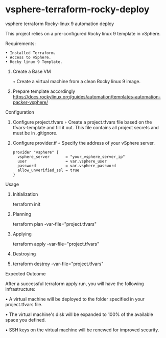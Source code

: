 # vsphere-terraform-rocky-deploy
vsphere terraform Rocky-linux 9 automation deploy

This project relies on a pre-configured Rocky linux 9 template in vSphere.

Requirements:

    • Installed Terraform.
    • Access to vSphere.
    • Rocky linux 9 Template.
    
1. Create a Base VM

   ◦ Create a virtual machine from a clean Rocky linux 9 image.

2. Prepare template accordingly https://docs.rockylinux.org/guides/automation/templates-automation-packer-vsphere/

Configuration

1. Configure project.tfvars
    ◦ Create a project.tfvars file based on the tfvars-template and fill it out. This file contains all project secrets and must be in .gitignore.
2. Configure provider.tf
    ◦ Specify the address of your vSphere server.

       provider "vsphere" {
         vsphere_server       = "your_vsphere_server_ip"
         user                 = var.vsphere_user
         password             = var.vsphere_password
         allow_unverified_ssl = true
       }

Usage

1. Initialization

   terraform init

2. Planning

   terraform plan -var-file="project.tfvars"

4. Applying

   terraform apply -var-file="project.tfvars"
   
5. Destroying
6. 
   terraform destroy -var-file="project.tfvars"

Expected Outcome

After a successful terraform apply run, you will have the following infrastructure:

• A virtual machine will be deployed to the folder specified in your project.tfvars file.

• The virtual machine's disk will be expanded to 100% of the available space you defined.

• SSH keys on the virtual machine will be renewed for improved security.
